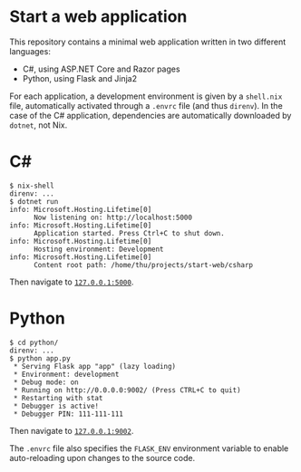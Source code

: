 # Start a web application

This repository contains a minimal web application written in two different languages:

- C#, using ASP.NET Core and Razor pages
- Python, using Flask and Jinja2


For each application, a development environment is given by a `shell.nix` file,
automatically activated through a `.envrc` file (and thus `direnv`). In the
case of the C# application, dependencies are automatically downloaded by
`dotnet`, not Nix.


# C#

```
$ nix-shell
direnv: ...
$ dotnet run
info: Microsoft.Hosting.Lifetime[0]
      Now listening on: http://localhost:5000
info: Microsoft.Hosting.Lifetime[0]
      Application started. Press Ctrl+C to shut down.
info: Microsoft.Hosting.Lifetime[0]
      Hosting environment: Development
info: Microsoft.Hosting.Lifetime[0]
      Content root path: /home/thu/projects/start-web/csharp
```

Then navigate to [`127.0.0.1:5000`](http://127.0.0.1:5000).


# Python

```
$ cd python/
direnv: ...
$ python app.py
 * Serving Flask app "app" (lazy loading)
 * Environment: development
 * Debug mode: on
 * Running on http://0.0.0.0:9002/ (Press CTRL+C to quit)
 * Restarting with stat
 * Debugger is active!
 * Debugger PIN: 111-111-111
```

Then navigate to [`127.0.0.1:9002`](http://127.0.0.1:9002).

The `.envrc` file also specifies the `FLASK_ENV` environment variable to enable
auto-reloading upon changes to the source code.
